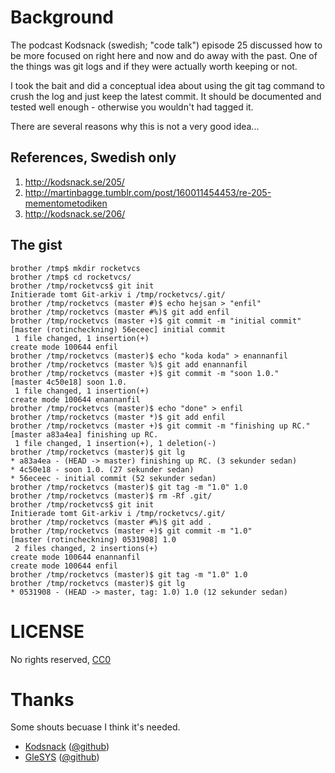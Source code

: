 # Background

The podcast Kodsnack (swedish; "code talk") episode 25 discussed how
to be more focused on right here and now and do away with the
past. One of the things was git logs and if they were actually worth
keeping or not.

I took the bait and did a conceptual idea about using the git tag
command to crush the log and just keep the latest commit. It should be
documented and tested well enough - otherwise you wouldn't had tagged
it.

There are several reasons why this is not a very good idea...

## References, Swedish only

1. http://kodsnack.se/205/
1. http://martinbagge.tumblr.com/post/160011454453/re-205-mementometodiken
1. http://kodsnack.se/206/

## The gist

```
brother /tmp$ mkdir rocketvcs
brother /tmp$ cd rocketvcs/
brother /tmp/rocketvcs$ git init
Initierade tomt Git-arkiv i /tmp/rocketvcs/.git/
brother /tmp/rocketvcs (master #)$ echo hejsan > "enfil"
brother /tmp/rocketvcs (master #%)$ git add enfil
brother /tmp/rocketvcs (master +)$ git commit -m "initial commit"
[master (rotincheckning) 56eceec] initial commit
 1 file changed, 1 insertion(+)
create mode 100644 enfil
brother /tmp/rocketvcs (master)$ echo "koda koda" > enannanfil
brother /tmp/rocketvcs (master %)$ git add enannanfil
brother /tmp/rocketvcs (master +)$ git commit -m "soon 1.0."
[master 4c50e18] soon 1.0.
 1 file changed, 1 insertion(+)
create mode 100644 enannanfil
brother /tmp/rocketvcs (master)$ echo "done" > enfil
brother /tmp/rocketvcs (master *)$ git add enfil
brother /tmp/rocketvcs (master +)$ git commit -m "finishing up RC."
[master a83a4ea] finishing up RC.
 1 file changed, 1 insertion(+), 1 deletion(-)
brother /tmp/rocketvcs (master)$ git lg
* a83a4ea - (HEAD -> master) finishing up RC. (3 sekunder sedan)
* 4c50e18 - soon 1.0. (27 sekunder sedan)
* 56eceec - initial commit (52 sekunder sedan)
brother /tmp/rocketvcs (master)$ git tag -m "1.0" 1.0
brother /tmp/rocketvcs (master)$ rm -Rf .git/
brother /tmp/rocketvcs$ git init
Initierade tomt Git-arkiv i /tmp/rocketvcs/.git/
brother /tmp/rocketvcs (master #%)$ git add .
brother /tmp/rocketvcs (master +)$ git commit -m "1.0"
[master (rotincheckning) 0531908] 1.0
 2 files changed, 2 insertions(+)
create mode 100644 enannanfil
create mode 100644 enfil
brother /tmp/rocketvcs (master)$ git tag -m "1.0" 1.0
brother /tmp/rocketvcs (master)$ git lg
* 0531908 - (HEAD -> master, tag: 1.0) 1.0 (12 sekunder sedan)
```

# LICENSE

No rights reserved, [CC0](https://creativecommons.org/share-your-work/public-domain/cc0/)

# Thanks

Some shouts becuase I think it's needed.

* [Kodsnack](http://kodsnack.se/) ([@github](https://github.com/kodsnack))
* [GleSYS](https://glesys.com) ([@github](https://github.com/glesys))
